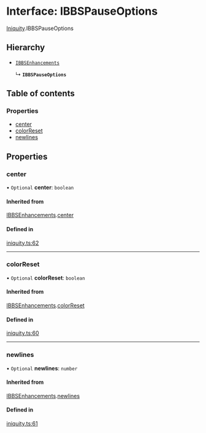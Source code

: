 # Interface: IBBSPauseOptions

[Iniquity](../modules/Iniquity.md).IBBSPauseOptions

## Hierarchy

- [`IBBSEnhancements`](Iniquity.IBBSEnhancements.md)

  ↳ **`IBBSPauseOptions`**

## Table of contents

### Properties

- [center](Iniquity.IBBSPauseOptions.md#center)
- [colorReset](Iniquity.IBBSPauseOptions.md#colorreset)
- [newlines](Iniquity.IBBSPauseOptions.md#newlines)

## Properties

### center

• `Optional` **center**: `boolean`

#### Inherited from

[IBBSEnhancements](Iniquity.IBBSEnhancements.md).[center](Iniquity.IBBSEnhancements.md#center)

#### Defined in

[iniquity.ts:62](https://github.com/iniquitybbs/iniquity/blob/3ba3fee/packages/core/src/iniquity.ts#L62)

___

### colorReset

• `Optional` **colorReset**: `boolean`

#### Inherited from

[IBBSEnhancements](Iniquity.IBBSEnhancements.md).[colorReset](Iniquity.IBBSEnhancements.md#colorreset)

#### Defined in

[iniquity.ts:60](https://github.com/iniquitybbs/iniquity/blob/3ba3fee/packages/core/src/iniquity.ts#L60)

___

### newlines

• `Optional` **newlines**: `number`

#### Inherited from

[IBBSEnhancements](Iniquity.IBBSEnhancements.md).[newlines](Iniquity.IBBSEnhancements.md#newlines)

#### Defined in

[iniquity.ts:61](https://github.com/iniquitybbs/iniquity/blob/3ba3fee/packages/core/src/iniquity.ts#L61)
